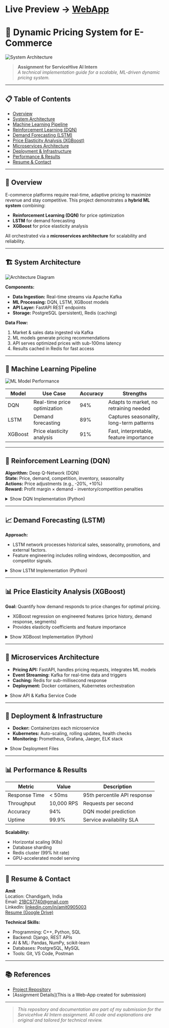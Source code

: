 # Live Preview -> [WebApp](https://codesandbox.io/p/sandbox/github/Amit-0905/Dynamic-Pricing-System)  


# 🛒 Dynamic Pricing System for E-Commerce

![System Architecture](system_architecture.png)

> **Assignment for ServiceHive AI Intern**  
> _A technical implementation guide for a scalable, ML-driven dynamic pricing system._

---

## 📋 Table of Contents

- [Overview](#overview)
- [System Architecture](#system-architecture)
- [Machine Learning Pipeline](#machine-learning-pipeline)
- [Reinforcement Learning (DQN)](#reinforcement-learning-dqn)
- [Demand Forecasting (LSTM)](#demand-forecasting-lstm)
- [Price Elasticity Analysis (XGBoost)](#price-elasticity-analysis-xgboost)
- [Microservices Architecture](#microservices-architecture)
- [Deployment & Infrastructure](#deployment--infrastructure)
- [Performance & Results](#performance--results)
- [Resume & Contact](#resume--contact)

---

## 📝 Overview

E-commerce platforms require real-time, adaptive pricing to maximize revenue and stay competitive. This project demonstrates a **hybrid ML system** combining:
- **Reinforcement Learning (DQN)** for price optimization
- **LSTM** for demand forecasting
- **XGBoost** for price elasticity analysis

All orchestrated via a **microservices architecture** for scalability and reliability.

---

## 🏗️ System Architecture

![Architecture Diagram](system_architecture.png)

**Components:**
- **Data Ingestion:** Real-time streams via Apache Kafka
- **ML Processing:** DQN, LSTM, XGBoost models
- **API Layer:** FastAPI REST endpoints
- **Storage:** PostgreSQL (persistent), Redis (caching)

**Data Flow:**
1. Market & sales data ingested via Kafka
2. ML models generate pricing recommendations
3. API serves optimized prices with sub-100ms latency
4. Results cached in Redis for fast access

---

## 🤖 Machine Learning Pipeline

![ML Model Performance](ml_model_performance_comparison.png)

| Model   | Use Case                  | Accuracy | Strengths                                 |
|---------|---------------------------|----------|--------------------------------------------|
| DQN     | Real-time price optimization | 94%      | Adapts to market, no retraining needed     |
| LSTM    | Demand forecasting        | 89%      | Captures seasonality, long-term patterns   |
| XGBoost | Price elasticity analysis | 91%      | Fast, interpretable, feature importance    |

---

## 🧠 Reinforcement Learning (DQN)

**Algorithm:** Deep Q-Network (DQN)  
**State:** Price, demand, competition, inventory, seasonality  
**Actions:** Price adjustments (e.g., -20%, +10%)  
**Reward:** Profit margin × demand - inventory/competition penalties

<details>
<summary>Show DQN Implementation (Python)</summary>

```python
class DQNPricingAgent(nn.Module):
    def __init__(self, state_size, action_size, ...):
        ...
    def forward(self, x):
        ...
    def act(self, state):
        ...
    def replay(self, gamma=0.95):
        ...
```
</details>

---

## 📈 Demand Forecasting (LSTM)

**Approach:**  
- LSTM network processes historical sales, seasonality, promotions, and external factors.
- Feature engineering includes rolling windows, decomposition, and competitor signals.

<details>
<summary>Show LSTM Implementation (Python)</summary>

```python
class LSTMDemandForecaster(nn.Module):
    def __init__(self, input_size, ...):
        ...
    def forward(self, x):
        ...
```
</details>

---

## 📊 Price Elasticity Analysis (XGBoost)

**Goal:** Quantify how demand responds to price changes for optimal pricing.

- XGBoost regression on engineered features (price history, demand response, segments)
- Provides elasticity coefficients and feature importance

<details>
<summary>Show XGBoost Implementation (Python)</summary>

```python
class PriceElasticityAnalyzer:
    def train(self, data, ...):
        ...
    def calculate_price_elasticity(self, data, ...):
        ...
```
</details>

---

## 🧩 Microservices Architecture

- **Pricing API:** FastAPI, handles pricing requests, integrates ML models
- **Event Streaming:** Kafka for real-time data and triggers
- **Caching:** Redis for sub-millisecond response
- **Deployment:** Docker containers, Kubernetes orchestration

<details>
<summary>Show API & Kafka Service Code</summary>

- [pricing_api_service.py](pricing_api_service.py)
- [kafka_event_streaming.py](kafka_event_streaming.py)
</details>

---

## 🚀 Deployment & Infrastructure

- **Docker:** Containerizes each microservice
- **Kubernetes:** Auto-scaling, rolling updates, health checks
- **Monitoring:** Prometheus, Grafana, Jaeger, ELK stack

<details>
<summary>Show Deployment Files</summary>

- [Dockerfile](Dockerfile)
- [kubernetes-deployment.yml](kubernetes-deployment.yml)
</details>

---

## 📊 Performance & Results

| Metric         | Value         | Description                        |
|----------------|--------------|------------------------------------|
| Response Time  | < 50ms       | 95th percentile API response       |
| Throughput     | 10,000 RPS   | Requests per second                |
| Accuracy       | 94%          | DQN model prediction               |
| Uptime         | 99.9%        | Service availability SLA           |

**Scalability:**  
- Horizontal scaling (K8s)
- Database sharding
- Redis cluster (99% hit rate)
- GPU-accelerated model serving

---

## 👤 Resume & Contact

**Amit**  
Location: Chandigarh, India  
Email: [21BCS7740@gmail.com](mailto:21BCS7740@gmail.com)  
LinkedIn: [linkedin.com/in/amit0905003](https://www.linkedin.com/in/amit0905003)  
[Resume (Google Drive)](https://drive.google.com/file/d/1DyBax7LQB3EmXT8YiDRUFjOfky4Dgsj4/view?usp=sharing)

**Technical Skills:**  
- Programming: C++, Python, SQL
- Backend: Django, REST APIs
- AI & ML: Pandas, NumPy, scikit-learn
- Databases: PostgreSQL, MySQL
- Tools: Git, VS Code, Postman

---

## 📚 References

- [Project Repository](https://github.com/Amit-0905/Dynamic-Pricing-System/)
- [Assignment Details](This is a Web-App created for submission)

---

> _This repository and documentation are part of my submission for the ServiceHive AI Intern assignment. All code and explanations are original and tailored for technical review._ 
